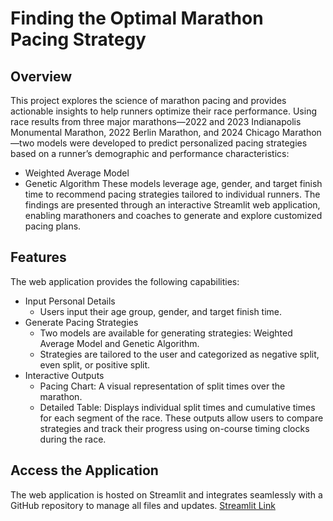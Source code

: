 # Finding the Optimal Marathon Pacing Strategy
## Overview
This project explores the science of marathon pacing and provides actionable insights to help runners optimize their race performance. Using race results from three major marathons—2022 and 2023 Indianapolis Monumental Marathon, 2022 Berlin Marathon, and 2024 Chicago Marathon—two models were developed to predict personalized pacing strategies based on a runner’s demographic and performance characteristics:
 - Weighted Average Model
 - Genetic Algorithm
These models leverage age, gender, and target finish time to recommend pacing strategies tailored to individual runners. The findings are presented through an interactive Streamlit web application, enabling marathoners and coaches to generate and explore customized pacing plans.

## Features
The web application provides the following capabilities:

 - Input Personal Details
   - Users input their age group, gender, and target finish time.
 - Generate Pacing Strategies
   - Two models are available for generating strategies: Weighted Average Model and Genetic Algorithm.
   - Strategies are tailored to the user and categorized as negative split, even split, or positive split.
 - Interactive Outputs
   - Pacing Chart: A visual representation of split times over the marathon.
   - Detailed Table: Displays individual split times and cumulative times for each segment of the race.
These outputs allow users to compare strategies and track their progress using on-course timing clocks during the race.

## Access the Application 
The web application is hosted on Streamlit and integrates seamlessly with a GitHub repository to manage all files and updates. [Streamlit Link](https://optimal-marathon-pacing-calculator.streamlit.app/)
